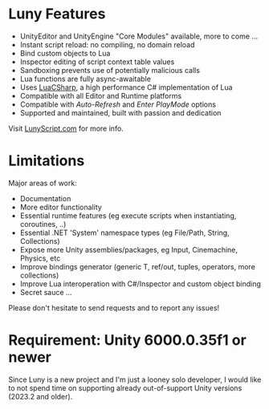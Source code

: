 ﻿# Luny Features

- UnityEditor and UnityEngine "Core Modules" available, more to come ...
- Instant script reload: no compiling, no domain reload
- Bind custom objects to Lua
- Inspector editing of script context table values
- Sandboxing prevents use of potentially malicious calls
- Lua functions are fully async-awaitable
- Uses [LuaCSharp](https://github.com/nuskey8/Lua-CSharp), a high performance C# implementation of Lua
- Compatible with all Editor and Runtime platforms
- Compatible with _Auto-Refresh_ and _Enter PlayMode_ options
- Supported and maintained, built with passion and dedication

Visit [LunyScript.com](https://lunyscript.com) for more info.

# Limitations

Major areas of work:

- Documentation
- More editor functionality
- Essential runtime features (eg execute scripts when instantiating, coroutines, ..)
- Essential .NET 'System' namespace types (eg File/Path, String, Collections)
- Expose more Unity assemblies/packages, eg Input, Cinemachine, Physics, etc
- Improve bindings generator (generic T, ref/out, tuples, operators, more collections)
- Improve Lua interoperation with C#/Inspector and custom object binding
- Secret sauce ...

Please don't hesitate to send requests and to report any issues!

# Requirement: Unity 6000.0.35f1 or newer

Since Luny is a new project and I'm just a looney solo developer, I would like to not spend time on supporting already out-of-support Unity versions (2023.2 and older).
